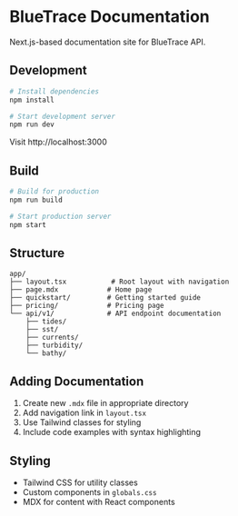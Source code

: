 # BlueTrace Documentation

Next.js-based documentation site for BlueTrace API.

## Development

```bash
# Install dependencies
npm install

# Start development server
npm run dev
```

Visit http://localhost:3000

## Build

```bash
# Build for production
npm run build

# Start production server
npm start
```

## Structure

```
app/
├── layout.tsx           # Root layout with navigation
├── page.mdx            # Home page
├── quickstart/         # Getting started guide
├── pricing/            # Pricing page
└── api/v1/             # API endpoint documentation
    ├── tides/
    ├── sst/
    ├── currents/
    ├── turbidity/
    └── bathy/
```

## Adding Documentation

1. Create new `.mdx` file in appropriate directory
2. Add navigation link in `layout.tsx`
3. Use Tailwind classes for styling
4. Include code examples with syntax highlighting

## Styling

- Tailwind CSS for utility classes
- Custom components in `globals.css`
- MDX for content with React components

